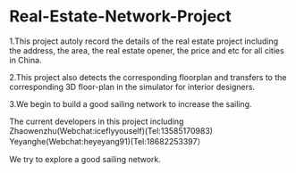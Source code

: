 # Real-Estate-Network-Project
1.This project autoly record the details of the real estate project including the address, the area, the real estate opener, the price and etc for all cities in China.

2.This project also detects the corresponding floorplan and transfers to the corresponding 3D floor-plan in the simulator for interior designers.

3.We begin to build a good sailing network to increase the sailing.

The current developers in this project including Zhaowenzhu(Webchat:iceflyyouself)(Tel:13585170983) Yeyanghe(Webchat:heyeyang91)(Tel:18682253397）

We try to explore a good sailing network.
